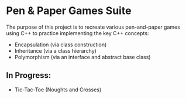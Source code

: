 # Pen & Paper Games Suite
The purpose of this project is to recreate various pen-and-paper games using C++ to practice implementing the key C++ concepts: 
- Encapsulation (via class construction)
- Inheritance (via a class hierarchy)
- Polymorphism (via an interface and abstract base class)

## In Progress:
- Tic-Tac-Toe (Noughts and Crosses)
